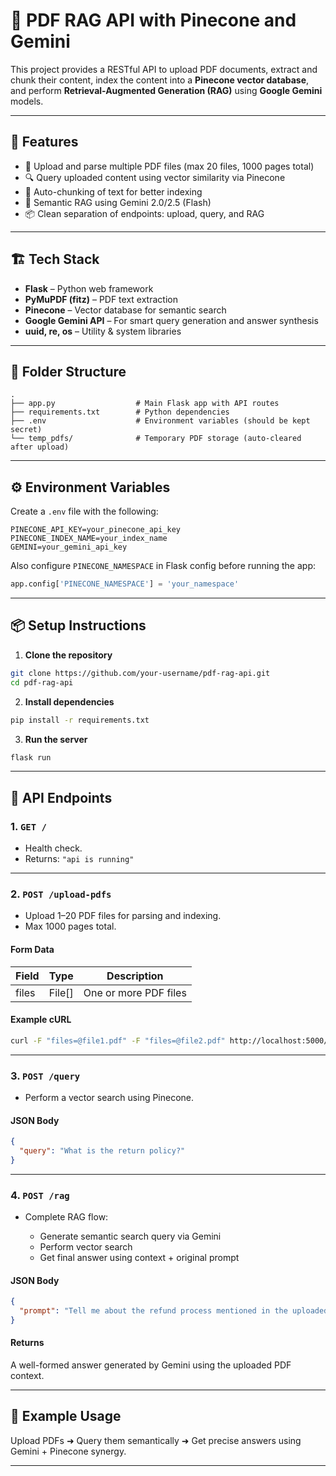 # 🧠 PDF RAG API with Pinecone and Gemini

This project provides a RESTful API to upload PDF documents, extract and chunk their content, index the content into a **Pinecone vector database**, and perform **Retrieval-Augmented Generation (RAG)** using **Google Gemini** models.

---

## 🚀 Features

* 📄 Upload and parse multiple PDF files (max 20 files, 1000 pages total)
* 🔍 Query uploaded content using vector similarity via Pinecone
* 🧩 Auto-chunking of text for better indexing
* 🤖 Semantic RAG using Gemini 2.0/2.5 (Flash)
* 📦 Clean separation of endpoints: upload, query, and RAG

---

## 🏗️ Tech Stack

* **Flask** – Python web framework
* **PyMuPDF (fitz)** – PDF text extraction
* **Pinecone** – Vector database for semantic search
* **Google Gemini API** – For smart query generation and answer synthesis
* **uuid, re, os** – Utility & system libraries

---

## 📁 Folder Structure

```
.
├── app.py                  # Main Flask app with API routes
├── requirements.txt        # Python dependencies
├── .env                    # Environment variables (should be kept secret)
└── temp_pdfs/              # Temporary PDF storage (auto-cleared after upload)
```

---

## ⚙️ Environment Variables

Create a `.env` file with the following:

```env
PINECONE_API_KEY=your_pinecone_api_key
PINECONE_INDEX_NAME=your_index_name
GEMINI=your_gemini_api_key
```

Also configure `PINECONE_NAMESPACE` in Flask config before running the app:

```python
app.config['PINECONE_NAMESPACE'] = 'your_namespace'
```

---

## 📦 Setup Instructions

1. **Clone the repository**

```bash
git clone https://github.com/your-username/pdf-rag-api.git
cd pdf-rag-api
```

2. **Install dependencies**

```bash
pip install -r requirements.txt
```

3. **Run the server**

```bash
flask run
```

---

## 📡 API Endpoints

### 1. `GET /`

* Health check.
* Returns: `"api is running"`

---

### 2. `POST /upload-pdfs`

* Upload 1–20 PDF files for parsing and indexing.
* Max 1000 pages total.

#### Form Data

| Field | Type    | Description           |
| ----- | ------- | --------------------- |
| files | File\[] | One or more PDF files |

#### Example cURL

```bash
curl -F "files=@file1.pdf" -F "files=@file2.pdf" http://localhost:5000/upload-pdfs
```

---

### 3. `POST /query`

* Perform a vector search using Pinecone.

#### JSON Body

```json
{
  "query": "What is the return policy?"
}
```

---

### 4. `POST /rag`

* Complete RAG flow:

  * Generate semantic search query via Gemini
  * Perform vector search
  * Get final answer using context + original prompt

#### JSON Body

```json
{
  "prompt": "Tell me about the refund process mentioned in the uploaded documents"
}
```

#### Returns

A well-formed answer generated by Gemini using the uploaded PDF context.

---

## 🧪 Example Usage

Upload PDFs ➜ Query them semantically ➜ Get precise answers using Gemini + Pinecone synergy.

---

